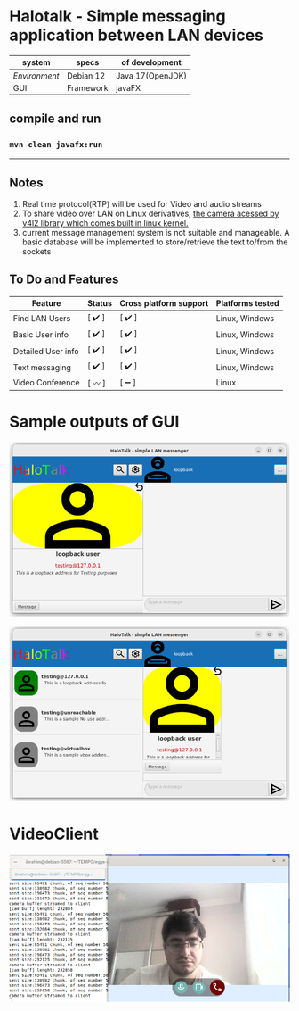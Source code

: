 # Halotalk - Simple messaging application between LAN devices

system | specs | of development|
--- | --- | --- |
_Environment_| Debian 12| Java 17(OpenJDK)
GUI|Framework| javaFX

## compile and run
### `mvn clean javafx:run`
---
## Notes
1. Real time protocol(RTP) will be used for Video and audio streams
2. To share video over LAN on Linux derivatives, [the camera acessed by v4l2 library which comes built in linux kernel.](https://github.com/ibo52/eggs-and-childs/tree/master/socket)
3. current message management system is not suitable and manageable. A basic database will be implemented to store/retrieve the text to/from the sockets
## To Do and Features
Feature|Status| Cross platform support|Platforms tested
---| ---| ---| ---|
Find LAN Users| [ :heavy_check_mark: ]| [ :heavy_check_mark: ]| Linux, Windows
Basic User info| [ :heavy_check_mark: ]| [ :heavy_check_mark: ]| Linux, Windows
Detailed User info| [ :heavy_check_mark: ]| [ :heavy_check_mark: ]| Linux, Windows
Text messaging|[ :heavy_check_mark: ]| [ :heavy_check_mark: ]| Linux, Windows
Video Conference|[ :wavy_dash: ]|[ :heavy_minus_sign: ]|Linux

# Sample outputs of GUI
![app preview](https://github.com/ibo52/HaloTalk/blob/master/sample%20images/app-preview.png)

![app preview2](https://github.com/ibo52/HaloTalk/blob/master/sample%20images/app-preview2.png)

# VideoClient
![Video client](https://github.com/ibo52/HaloTalk/blob/master/sample%20images/video-backbone.png)